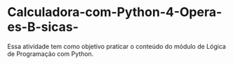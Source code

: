# Calculadora-com-Python-4-Opera-es-B-sicas-
Essa atividade tem como objetivo praticar o conteúdo do módulo de Lógica de Programação com Python.
